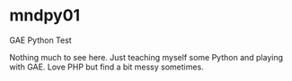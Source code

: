 mndpy01
=======

GAE Python Test

Nothing much to see here.  Just teaching myself some Python and playing with GAE.  Love PHP but find a bit messy sometimes.
